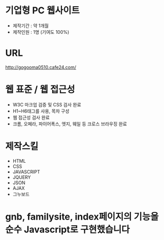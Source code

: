 # 기업형 PC 웹사이트
<ul>
  <li>제작기간 : 약 1개월</li>
  <li>제작인원 : 1명 (기여도 100%)</li>
</ul>

# URL
http://gogooma0510.cafe24.com/

# 웹 표준 / 웹 접근성
<ul>
  <li>W3C 마크업 검증 및 CSS 검사 완료</li>
  <li>H1~H6태그를 사용, 목차 구성</li>
  <li>웹 접근성 검사 완료</li>
  <li>크롬, 오페라, 파이어폭스, 엣지, 웨일 등 크로스 브라우징 완료</li>
</ul>

# 제작스킬
<ul>
  <li>HTML</li>
  <li>CSS</li>
  <li>JAVASCRIPT</li>
  <li>JQUERY</li>
  <li>JSON</li>
  <li>AJAX</li>
  <li>그누보드</li>
</ul>

# gnb, familysite, index페이지의 기능을 순수 Javascript로 구현했습니다
